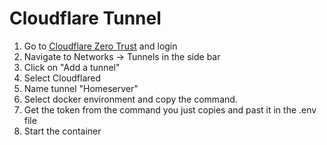 # Cloudflare Tunnel

1. Go to [Cloudflare Zero Trust](https://one.dash.cloudflare.com) and login
2. Navigate to Networks -> Tunnels in the side bar
3. Click on "Add a tunnel"
4. Select Cloudflared
5. Name tunnel "Homeserver"
6. Select docker environment and copy the command.
7. Get the token from the command you just copies and past it in the .env file
8. Start the container
